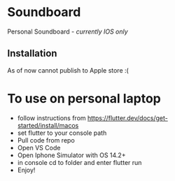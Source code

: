 # Soundboard

Personal Soundboard - *currently IOS only*

## Installation

As of now cannot publish to Apple store :( 
# To use on personal laptop
- follow instructions from https://flutter.dev/docs/get-started/install/macos
- set flutter to your console path
- Pull code from repo
- Open VS Code 
- Open Iphone Simulator with OS 14.2+
- in console cd to folder and enter flutter run
- Enjoy!
